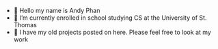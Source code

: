 - 👋 Hello my name is Andy Phan
- 🌱 I’m currently enrolled in school studying CS at the University of St. Thomas
- 👀 I have my old projects posted on here. Please feel free to look at my work

